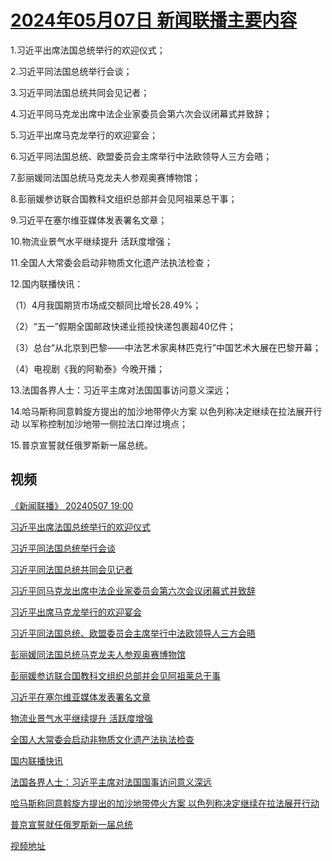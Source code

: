 # [2024年05月07日 新闻联播主要内容](https://tv.cctv.com/lm/xwlb/day/20240507.shtml)

1.习近平出席法国总统举行的欢迎仪式；

2.习近平同法国总统举行会谈；

3.习近平同法国总统共同会见记者；

4.习近平同马克龙出席中法企业家委员会第六次会议闭幕式并致辞；

5.习近平出席马克龙举行的欢迎宴会；

6.习近平同法国总统、欧盟委员会主席举行中法欧领导人三方会晤；

7.彭丽媛同法国总统马克龙夫人参观奥赛博物馆；

8.彭丽媛参访联合国教科文组织总部并会见阿祖莱总干事；

9.习近平在塞尔维亚媒体发表署名文章；

10.物流业景气水平继续提升 活跃度增强；

11.全国人大常委会启动非物质文化遗产法执法检查；

12.国内联播快讯：

（1）4月我国期货市场成交额同比增长28.49%；

（2）“五一”假期全国邮政快递业揽投快递包裹超40亿件；

（3）总台“从北京到巴黎——中法艺术家奥林匹克行”中国艺术大展在巴黎开幕；

（4）电视剧《我的阿勒泰》今晚开播；

13.法国各界人士：习近平主席对法国国事访问意义深远；

14.哈马斯称同意斡旋方提出的加沙地带停火方案 以色列称决定继续在拉法展开行动 以军称控制加沙地带一侧拉法口岸过境点；

15.普京宣誓就任俄罗斯新一届总统。

## 视频

[《新闻联播》 20240507 19:00](https://tv.cctv.com/2024/05/07/VIDEkudCEaA00DuIoduWRAkj240507.shtml)

[习近平出席法国总统举行的欢迎仪式](https://tv.cctv.com/2024/05/07/VIDE8GGNeZuqMakAUpSoMSxq240507.shtml)

[习近平同法国总统举行会谈](https://tv.cctv.com/2024/05/07/VIDEj5vpgaC0wODHxZbQjqqk240507.shtml)

[习近平同法国总统共同会见记者](https://tv.cctv.com/2024/05/07/VIDE8pSTU8DnNaJ5OT2I5lWV240507.shtml)

[习近平同马克龙出席中法企业家委员会第六次会议闭幕式并致辞](https://tv.cctv.com/2024/05/07/VIDEtNONC9sUau85YR0rP2DY240507.shtml)

[习近平出席马克龙举行的欢迎宴会](https://tv.cctv.com/2024/05/07/VIDECGd0Yi16ogdtQsbB3FPO240507.shtml)

[习近平同法国总统、欧盟委员会主席举行中法欧领导人三方会晤](https://tv.cctv.com/2024/05/07/VIDEdKj3WYcm3EFc8kyR4RoL240507.shtml)

[彭丽媛同法国总统马克龙夫人参观奥赛博物馆](https://tv.cctv.com/2024/05/07/VIDEGZsjjKkLpVJdKE4JeOPt240507.shtml)

[彭丽媛参访联合国教科文组织总部并会见阿祖莱总干事](https://tv.cctv.com/2024/05/07/VIDE62si8rizwkDu6YnYpt7i240507.shtml)

[习近平在塞尔维亚媒体发表署名文章](https://tv.cctv.com/2024/05/07/VIDEpxfLszEJfgJb90Ek5kyh240507.shtml)

[物流业景气水平继续提升 活跃度增强](https://tv.cctv.com/2024/05/07/VIDETJ7iwfPojP1IsXTwI1fo240507.shtml)

[全国人大常委会启动非物质文化遗产法执法检查](https://tv.cctv.com/2024/05/07/VIDEcphAGmXvJxKvTJL960gL240507.shtml)

[国内联播快讯](https://tv.cctv.com/2024/05/07/VIDEtNa3wLPTf12X85yezFnJ240507.shtml)

[法国各界人士：习近平主席对法国国事访问意义深远](https://tv.cctv.com/2024/05/07/VIDEdUp4hej3qIpH9CODEkER240507.shtml)

[哈马斯称同意斡旋方提出的加沙地带停火方案 以色列称决定继续在拉法展开行动](https://tv.cctv.com/2024/05/07/VIDE0bIke75aGkYkCQgny6cg240507.shtml)

[普京宣誓就任俄罗斯新一届总统](https://tv.cctv.com/2024/05/07/VIDEDd4Hnv9DNKqmo8umPeAL240507.shtml)

[视频地址](https://tv.cctv.com/lm/xwlb/day/20240507.shtml) 

